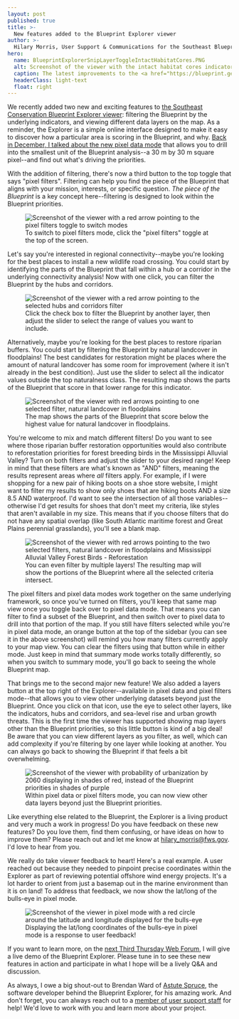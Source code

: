 ```yaml
---
layout: post
published: true
title: >-
  New features added to the Blueprint Explorer viewer
author: >-
  Hilary Morris, User Support & Communications for the Southeast Blueprint
hero:
  name: BlueprintExplorerSnipLayerToggleIntactHabitatCores.PNG
  alt: Screenshot of the viewer with the intact habitat cores indicator layer displaying in shades of red, instead of the Blueprint priorities in shades of purple.
  caption: The latest improvements to the <a href="https://blueprint.geoplatform.gov/southeast/">Blueprint Explorer</a> allow you to filter the Blueprint by the underlying indicators and view different layers on the map.
  headerClass: light-text
  float: right
---
```

We recently added two new and exciting features to [the Southeast Conservation Blueprint Explorer viewer](https://secassoutheast.org/2022/12/20/the-Southeast-Blueprint-Explorer-Now-with-more-to-explore.html): filtering the Blueprint by the underlying indicators, and viewing different data layers on the map. As a reminder, the Explorer is a simple online interface designed to make it easy to discover how a particular area is scoring in the Blueprint, and why. [Back in December, I talked about the new pixel data mode](https://secassoutheast.org/2022/11/15/Southeast-Blueprint-Explorer-updated-with-2022-data.html) that allows you to drill into the smallest unit of the Blueprint analysis--a 30 m by 30 m square pixel--and find out what's driving the priorities.<!--more-->

With the addition of filtering, there's now a third button to the top toggle that says "pixel filters". Filtering can help you find the piece of the Blueprint that aligns with your mission, interests, or specific question. _The piece of the Blueprint_ is a key concept here--filtering is designed to look within the Blueprint priorities.

<figure>
  <img src="{{site.baseurl}}/images/BlueprintExplorerSnipPixelFiltersToggle.PNG" alt="Screenshot of the viewer with a red arrow pointing to the pixel filters toggle to switch modes"/>
  <figcaption>To switch to pixel filters mode, click the "pixel filters" toggle at the top of the screen.</figcaption>
</figure>

Let's say you're interested in regional connectivity--maybe you're looking for the best places to install a new wildlife road crossing. You could start by identifying the parts of the Blueprint that fall within a hub or a corridor in the underlying connectivity analysis! Now with one click, you can filter the Blueprint by the hubs and corridors.

<figure>
  <img src="{{site.baseurl}}/images/BlueprintExplorerSnipPixelFilterHubsCorridors.PNG" alt="Screenshot of the viewer with a red arrow pointing to the selected hubs and corridors filter"/>
  <figcaption>Click the check box to filter the Blueprint by another layer, then adjust the slider to select the range of values you want to include.</figcaption>
</figure>

Alternatively, maybe you're looking for the best places to restore riparian buffers. You could start by filtering the Blueprint by natural landcover in floodplains! The best candidates for restoration might be places where the amount of natural landcover has some room for improvement (where it isn't already in the best condition). Just use the slider to select all the indicator values outside the top naturalness class. The resulting map shows the parts of the Blueprint that score in that lower range for this indicator.

<figure>
  <img src="{{site.baseurl}}/images/BlueprintExplorerSnipPixelFilterRiparian.PNG" alt="Screenshot of the viewer with red arrows pointing to one selected filter, natural landcover in floodplains"/>
  <figcaption>The map shows the parts of the Blueprint that score below the highest value for natural landcover in floodplains.</figcaption>
</figure>

You're welcome to mix and match different filters! Do you want to see where those riparian buffer restoration opportunities would also contribute to reforestation priorities for forest breeding birds in the Mississippi Alluvial Valley? Turn on both filters and adjust the slider to your desired range! Keep in mind that these filters are what's known as "AND" filters, meaning the results represent areas where _all_ filters apply. For example, if I were shopping for a new pair of hiking boots on a shoe store website, I might want to filter my results to show only shoes that are hiking boots AND a size 8.5 AND waterproof. I'd want to see the intersection of all those variables--otherwise I'd get results for shoes that don't meet my criteria, like styles that aren't available in my size. This means that if you choose filters that do not have any spatial overlap (like South Atlantic maritime forest and Great Plains perennial grasslands), you'll see a blank map.

<figure>
  <img src="{{site.baseurl}}/images/BlueprintExplorerSnipPixelFilterRiparianAndMAV.PNG" alt="Screenshot of the viewer with red arrows pointing to the two selected filters, natural landcover in floodplains and Mississippi Alluvial Valley Forest Birds - Reforestation"/>
  <figcaption>You can even filter by multiple layers! The resulting map will show the portions of the Blueprint where all the selected criteria intersect.</figcaption>
</figure>

The pixel filters and pixel data modes work together on the same underlying framework, so once you've turned on filters, you'll keep that same map view once you toggle back over to pixel data mode. That means you can filter to find a subset of the Blueprint, and then switch over to pixel data to drill into that portion of the map. If you still have filters selected while you're in pixel data mode, an orange button at the top of the sidebar (you can see it in the above screenshot) will remind you how many filters currently apply to your map view. You can clear the filters using that button while in either mode. Just keep in mind that summary mode works totally differently, so when you switch to summary mode, you'll go back to seeing the whole Blueprint map.

That brings me to the second major new feature! We also added a layers button at the top right of the Explorer--available in pixel data and pixel filters mode--that allows you to view other underlying datasets beyond just the Blueprint. Once you click on that icon, use the eye to select other layers, like the indicators, hubs and corridors, and sea-level rise and urban growth threats. This is the first time the viewer has supported showing map layers other than the Blueprint priorities, so this little button is kind of a big deal! Be aware that you can view different layers as you filter, as well, which can add complexity if you're filtering by one layer while looking at another. You can always go back to showing the Blueprint if that feels a bit overwhelming.

<figure>
  <img src="{{site.baseurl}}/images/BlueprintExplorerSnipLayerToggleUrban.PNG" alt="Screenshot of the viewer with probability of urbanization by 2060 displaying in shades of red, instead of the Blueprint priorities in shades of purple"/>
  <figcaption>Within pixel data or pixel filters mode, you can now view other data layers beyond just the Blueprint priorities.</figcaption>
</figure>

Like everything else related to the Blueprint, the Explorer is a living product and very much a work in progress! Do you have feedback on these new features? Do you love them, find them confusing, or have ideas on how to improve them? Please reach out and let me know at [hilary_morris@fws.gov](mailto:hilary_morris@fws.gov). I'd love to hear from you.

We really do take viewer feedback to heart! Here's a real example. A user reached out because they needed to pinpoint precise coordinates within the Explorer as part of reviewing potential offshore wind energy projects. It's a lot harder to orient from just a basemap out in the marine environment than it is on land! To address that feedback, we now show the lat/long of the bulls-eye in pixel mode.

<figure>
  <img src="{{site.baseurl}}/images/BlueprintExplorerSnipCoordinates.PNG" alt="Screenshot of the viewer in pixel mode with a red circle around the latitude and longitude displayed for the bulls-eye"/>
  <figcaption>Displaying the lat/long coordinates of the bulls-eye in pixel mode is a response to user feedback!</figcaption>
</figure>

If you want to learn more, on the [next Third Thursday Web Forum](https://calendar.google.com/calendar/event?eid=N3MzZDBuZnIwaXMxcnN0NXQ4Yjk1cms2bXAgc2VjYXNzb3V0aGVhc3RAbQ&ctz=America/New_York), I will give a live demo of the Blueprint Explorer. Please tune in to see these new features in action and participate in what I hope will be a lively Q&A and discussion.

As always, I owe a big shout-out to Brendan Ward of [Astute Spruce](https://astutespruce.com/), the software developer behind the Blueprint Explorer, for his amazing work. And don't forget, you can always reach out to a [member of user support staff](https://secassoutheast.org/staff) for help! We'd love to work with you and learn more about your project.
